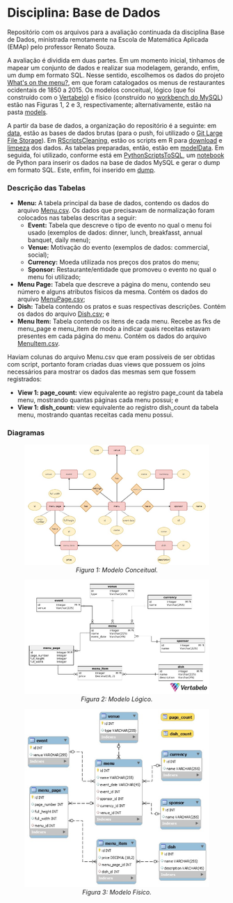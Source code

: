 # Disciplina: Base de Dados
Repositório com os arquivos para a avaliação continuada da disciplina Base de Dados, ministrada remotamente na Escola de Matemática Aplicada (EMAp) pelo professor Renato Souza. 

A avaliação é dividida em duas partes. Em um momento inicial, tínhamos de mapear um conjunto de dados e realizar sua modelagem, gerando, enfim, um dump em formato SQL. Nesse sentido, escolhemos os dados do projeto [What's on the menu?](https://data.world/data-society/discover-the-menu), em que foram catalogados os menus de restaurantes ocidentais de 1850 a 2015. Os modelos conceitual, lógico (que foi construído com o [Vertabelo](https://www.vertabelo.com/)) e físico (construído no [workbench do MySQL](https://dev.mysql.com/downloads/workbench/)) estão nas Figuras 1, 2 e 3, respectivamente; alternativamente, estão na pasta [models](https://github.com/tdsh-ux/dataBases/tree/master/models).  


A partir da base de dados, a organização do repositório é a seguinte: em [data](https://github.com/tdsh-ux/dataBases/tree/master/data), estão as bases de dados brutas (para o push, foi utilizado o [Git Large File Storage](https://git-lfs.github.com/)). Em [RScriptsCleaning](https://github.com/tdsh-ux/dataBases/tree/master/RScriptsCleaning), estão os scripts em R para [download](https://github.com/tdsh-ux/dataBases/blob/master/RScriptsCleaning/dishScript.R) e [limpeza](https://github.com/tdsh-ux/dataBases/blob/master/RScriptsCleaning/menuScript.R) dos dados. As tabelas preparadas, então, estão em [modelData](https://github.com/tdsh-ux/dataBases/tree/master/modelData). Em seguida, foi utilizado, conforme está em [PythonScriptsToSQL](https://github.com/tdsh-ux/dataBases/tree/master/PythonScriptsToSQL), um [notebook](https://github.com/tdsh-ux/dataBases/blob/master/PythonScriptsToSQL/dumpScript.ipynb) de Python para inserir os dados na base de dados MySQL e gerar o dump em formato SQL. Este, enfim, foi inserido em [dump](https://github.com/tdsh-ux/dataBases/blob/master/PythonScriptsToSQL/dumpScript.ipynb). 

### Descrição das Tabelas
+ <b>Menu:</b> A tabela principal da base de dados, contendo os dados do arquivo [Menu.csv](https://data.world/data-society/discover-the-menu/workspace/file?filename=Menu.csv). Os dados que precisavam de normalização foram colocados nas tabelas descritas a seguir:
  + <b>Event:</b> Tabela que descreve o tipo de evento no qual o menu foi usado (exemplos de dados: dinner, lunch, breakfasst, annual banquet, daily menu);
  + <b>Venue:</b> Motivação do evento (exemplos de dados: commercial, social);
  + <b>Currency:</b> Moeda utilizada nos preços dos pratos do menu;
  + <b>Sponsor:</b> Restaurante/entidade que promoveu o evento no qual o menu foi utilizado;
+ <b>Menu Page:</b> Tabela que descreve a página do menu, contendo seu número e alguns atributos físicos da mesma. Contém os dados do arquivo [MenuPage.csv](https://data.world/data-society/discover-the-menu/workspace/file?filename=MenuPage.csv);
+ <b>Dish:</b> Tabela contendo os pratos e suas respectivas descrições. Contém os dados do arquivo [Dish.csv](https://data.world/data-society/discover-the-menu/workspace/file?filename=Dish.csv); e
+ <b>Menu Item:</b> Tabela contendo os itens de cada menu. Recebe as fks de menu_page e menu_item de modo a indicar quais receitas estavam presentes em cada página do menu. Contém os dados do arquivo [MenuItem.csv](https://data.world/data-society/discover-the-menu/workspace/file?filename=MenuItem.csv).

Haviam colunas do arquivo Menu.csv que eram possíveis de ser obtidas com script, portanto foram criadas duas views que possuem os joins necessários para mostrar os dados das mesmas sem que fossem registrados:
   + <b>View 1: page_count:</b> view equivalente ao registro page_count da tabela menu, mostrando quantas páginas cada menu possui; e
   + <b>View 1: dish_count:</b> view equivalente ao registro dish_count da tabela menu, mostrando quantas receitas cada menu possui.
  
 
### Diagramas
 
<figure class="image"> 
 <p align = "center"> 
  <img src="https://github.com/tdsh-ux/dataBases/blob/master/models/conceptualModel.jpeg">
  <br>
    <em>Figura 1: Modelo Conceitual.</em> 
 </p> 
  <p align = "center"> 
  <img src="https://github.com/tdsh-ux/dataBases/blob/master/models/logicModel.jpeg">
  <br>
    <em>Figura 2: Modelo Lógico.</em> 
 </p> 
  <p align = "center"> 
  <img src="https://github.com/tdsh-ux/dataBases/blob/master/models/physicalModel.jpeg">
  <br>
    <em>Figura 3: Modelo Físico.</em> 
 </p> 

</figure> 
